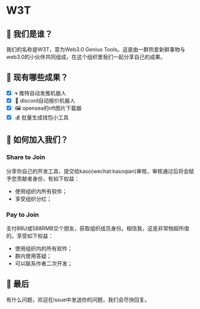 # W3T

## 🐺 我们是谁？

我们的名称是W3T，意为Web3.0 Genius Tools。这是由一群热爱新鲜事物与web3.0的小伙伴共同组成，在这个组织里我们一起分享自己的成果。

## 🔬 现有哪些成果？

 - [x] 🌀 推特自动发推机器人
 - [x] 🤖 discord自动报价机器人
 - [x] 🖼️ opensea的nft图片下载器
 - [x] 💰 批量生成钱包小工具

## 💃 如何加入我们？

### Share to Join

分享你自己的开发工具，提交给kaso(wechat:kasoqian)审核，审核通过后将会赋予您贡献者身份，有如下权益：

- 使用组织内所有软件；
- 享受组织分红；

### Pay to Join

支付88U或588RMB交个朋友，获取组织成员身份。相信我，这是非常物超所值的。享受如下权益：

- 使用组织内的所有软件；
- 群内使用答疑；
- 可以联系作者二次开发；

## 🙌 最后

有什么问题，欢迎在issue中发送你的问题，我们会尽快回复。
